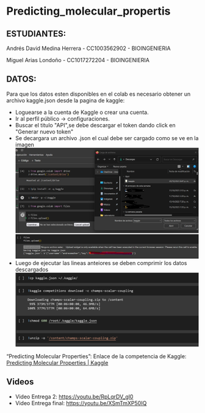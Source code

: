 # Predicting_molecular_propertis
## ESTUDIANTES:
Andrés David Medina Herrera - CC1003562902 - BIOINGENIERIA

Miguel Arias Londoño - CC1017272204 - BIOINGENIERIA
## DATOS:
Para que los datos esten disponibles en el colab es necesario obtener un archivo kaggle.json desde la pagina de kaggle:
* Loguearse a la cuenta de Kaggle o crear una cuenta.
* Ir al perfil público -> configuraciones.
* Buscar el titulo "API",se debe descargar el token dando click en "Generar nuevo token"
* Se decargara un archivo .json el cual debe ser cargado como se ve en la imagen
![IMAGEN DESCRIPTIVA](https://github.com/AndresMedina117/Predicting_molecular_propertis/blob/4669c3d31d77d249c1e63f8a5e5c968a3acb3b59/images/K%20tutorial.jpg)
![IMAGEN DESCRIPTIVA](https://github.com/AndresMedina117/Predicting_molecular_propertis/blob/23dd30a4e5c0c6da0a6d567794f0a64394db4e5a/images/k%20tutorial2.png)
* Luego de ejecutar las lineas anteiores se deben comprimir los datos descargados
![IMAGEN DESCRIPTIVA](https://github.com/AndresMedina117/Predicting_molecular_propertis/blob/befc6ac89b7b34c2c0170a632fc004a26b23e983/images/k%20tutorial3.png)

“Predicting Molecular Properties”: Enlace de la competencia de Kaggle:[ Predicting Molecular Properties | Kaggle](https://www.kaggle.com/competitions/champs-scalar-coupling/overview)

 ## Videos

*   Video Entrega 2:  https://youtu.be/RpLqrDV_gl0
*   Video Entrega final:  https://youtu.be/XSmTmXP50IQ
